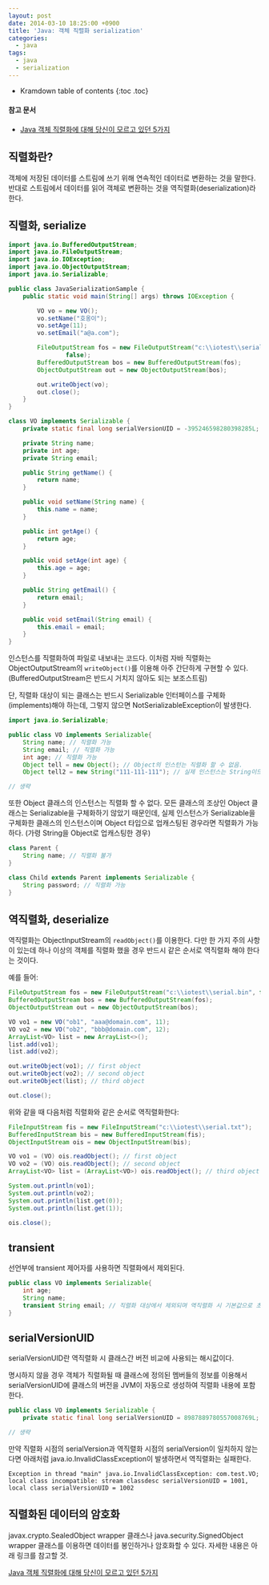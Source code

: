 ```yaml
---
layout: post
date: 2014-03-10 18:25:00 +0900
title: 'Java: 객체 직렬화 serialization'
categories:
  - java
tags:
  - java
  - serialization
---
```


* Kramdown table of contents
{:toc .toc}

#### 참고 문서

- [Java 객체 직렬화에 대해 당신이 모르고 있던 5가지](/attachments/j-5things.pdf)

## 직렬화란?

객체에 저장된 데이터를 스트림에 쓰기 위해 연속적인 데이터로 변환하는 것을 말한다. 반대로 스트림에서 데이터를 읽어 객체로 변환하는 것을 역직렬화(deserialization)라 한다.

## 직렬화, serialize

```java
import java.io.BufferedOutputStream;
import java.io.FileOutputStream;
import java.io.IOException;
import java.io.ObjectOutputStream;
import java.io.Serializable;

public class JavaSerializationSample {
    public static void main(String[] args) throws IOException {

        VO vo = new VO();
        vo.setName("호옹이");
        vo.setAge(11);
        vo.setEmail("a@a.com");

        FileOutputStream fos = new FileOutputStream("c:\\iotest\\serial.txt",
                false);
        BufferedOutputStream bos = new BufferedOutputStream(fos);
        ObjectOutputStream out = new ObjectOutputStream(bos);

        out.writeObject(vo);
        out.close();
    }
}

class VO implements Serializable {
    private static final long serialVersionUID = -395246598280398285L;

    private String name;
    private int age;
    private String email;

    public String getName() {
        return name;
    }

    public void setName(String name) {
        this.name = name;
    }

    public int getAge() {
        return age;
    }

    public void setAge(int age) {
        this.age = age;
    }

    public String getEmail() {
        return email;
    }

    public void setEmail(String email) {
        this.email = email;
    }
}
```

인스턴스를 직렬화하여 파일로 내보내는 코드다. 이처럼 자바 직렬화는 ObjectOutputStream의 `writeObject()`를 이용해 아주 간단하게 구현할 수 있다.(BufferedOutputStream은 반드시 거치지 않아도 되는 보조스트림)

단, 직렬화 대상이 되는 클래스는 반드시 Serializable 인터페이스를 구체화(implements)해야 하는데, 그렇지 않으면 NotSerializableException이 발생한다.

```java
import java.io.Serializable;

public class VO implements Serializable{
    String name; // 직렬화 가능
    String email; // 직렬화 가능
    int age; // 직렬화 가능
    Object tell = new Object(); // Object의 인스턴는 직렬화 할 수 없음.
    Object tell2 = new String("111-111-111"); // 실제 인스턴스는 String이므로 직렬화 가능

// 생략
```

또한 Object 클래스의 인스턴스는 직렬화 할 수 없다. 모든 클래스의 조상인 Object 클래스는 Serializable을 구체화하기 않았기 때문인데, 실제 인스턴스가 Serializable을 구체화한 클래스의 인스턴스이며 Object 타입으로 업캐스팅된 경우라면 직렬화가 가능하다. (가령 String을 Object로 업캐스팅한 경우)

```java
class Parent {
    String name; // 직렬화 불가
}

class Child extends Parent implements Serializable {
    String password; // 직렬화 가능
}
```

## 역직렬화, deserialize

역직렬화는 ObjectInputStream의 `readObject()`를 이용한다. 다만 한 가지 주의 사항이 있는데 하나 이상의 객체를 직렬화 했을 경우 반드시 같은 순서로 역직렬화 해야 한다는 것이다.

예를 들어:

```java
FileOutputStream fos = new FileOutputStream("c:\\iotest\\serial.bin", false);
BufferedOutputStream bos = new BufferedOutputStream(fos);
ObjectOutputStream out = new ObjectOutputStream(bos);

VO vo1 = new VO("ob1", "aaa@domain.com", 11);
VO vo2 = new VO("ob2", "bbb@domain.com", 12);
ArrayList<VO> list = new ArrayList<>();
list.add(vo1);
list.add(vo2);

out.writeObject(vo1); // first object
out.writeObject(vo2); // second object
out.writeObject(list); // third object

out.close();
```

위와 같을 때 다음처럼 직렬화와 같은 순서로 역직렬화한다:

```java
FileInputStream fis = new FileInputStream("c:\\iotest\\serial.txt");
BufferedInputStream bis = new BufferedInputStream(fis);
ObjectInputStream ois = new ObjectInputStream(bis);

VO vo1 = (VO) ois.readObject(); // first object
VO vo2 = (VO) ois.readObject(); // second object
ArrayList<VO> list = (ArrayList<VO>) ois.readObject(); // third object

System.out.println(vo1);
System.out.println(vo2);
System.out.println(list.get(0));
System.out.println(list.get(1));

ois.close();
```

## transient

선언부에 transient 제어자를 사용하면 직렬화에서 제외된다.

```java
public class VO implements Serializable{
    int age;
    String name;
    transient String email; // 직렬화 대상에서 제외되며 역직렬화 시 기본값으로 초기화된다.
}
```

## serialVersionUID

serialVersionUID란 역직렬화 시 클래스간 버전 비교에 사용되는 해시값이다.

명시하지 않을 경우 객체가 직렬화될 때 클래스에 정의된 멤버들의 정보를 이용해서 serialVersionUID에 클래스의 버전을 JVM이 자동으로 생성하여 직렬화 내용에 포함한다.

```java
public class VO implements Serializable {
    private static final long serialVersionUID = 8987889780557008769L;

// 생략
```

만약 직렬화 시점의 serialVersion과 역직렬화 시점의 serialVersion이 일치하지 않는다면 아래처럼 java.io.InvalidClassException이 발생하면서 역직렬화는 실패한다.

```
Exception in thread "main" java.io.InvalidClassException: com.test.VO;
local class incompatible: stream classdesc serialVersionUID = 1001, local class serialVersionUID = 1002
```

## 직렬화된 데이터의 암호화

javax.crypto.SealedObject wrapper 클래스나 java.security.SignedObject wrapper 클래스를 이용하면 데이터를 봉인하거나 암호화할 수 있다. 자세한 내용은 아래 링크를 참고할 것.

[Java 객체 직렬화에 대해 당신이 모르고 있던 5가지](https://www.google.com/url?sa=t&rct=j&q=&esrc=s&source=web&cd=1&cad=rja&uact=8&ved=2ahUKEwj02-n5ppffAhUBWbwKHUq9CgEQFjAAegQIBxAC&url=http%3A%2F%2Fcfile30.uf.tistory.com%2Fattach%2F26613D375537C8D71B6149&usg=AOvVaw0d13LGC4OGxmQj2UCEE2jC)
